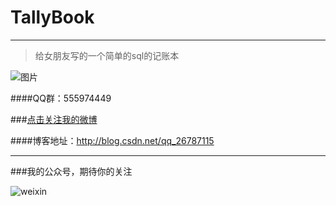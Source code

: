 # TallyBook
---

>给女朋友写的一个简单的sql的记账本

![图片](https://github.com/LiuGuiLinAndroid/SimpleProject/blob/master/TallyBook/img/%E9%A2%84%E8%A7%88.gif)

####QQ群：555974449

###[点击关注我的微博](http://weibo.com/Glorystys)

####博客地址：http://blog.csdn.net/qq_26787115

---

###我的公众号，期待你的关注

![weixin](http://img.blog.csdn.net/20160108203741937)

